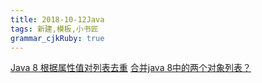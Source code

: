 ```yaml
---
title: 2018-10-12Java
tags: 新建,模板,小书匠
grammar_cjkRuby: true
---
```


[Java 8 根据属性值对列表去重](https://blog.csdn.net/wang704987562/article/details/79300393)
[合并java 8中的两个对象列表？](https://cloud.tencent.com/developer/ask/51866)